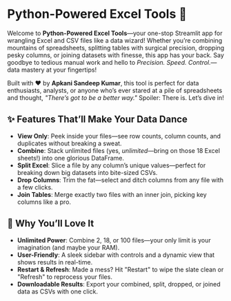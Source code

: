 # Python-Powered Excel Tools 🚀

Welcome to **Python-Powered Excel Tools**—your one-stop Streamlit app for wrangling Excel and CSV files like a data wizard! Whether you’re combining mountains of spreadsheets, splitting tables with surgical precision, dropping pesky columns, or joining datasets with finesse, this app has your back. Say goodbye to tedious manual work and hello to *Precision. Speed. Control.*—data mastery at your fingertips!

Built with ❤️ by **Apkani Sandeep Kumar**, this tool is perfect for data enthusiasts, analysts, or anyone who’s ever stared at a pile of spreadsheets and thought, *"There’s got to be a better way."* Spoiler: There is. Let’s dive in!


## ✨ Features That’ll Make Your Data Dance

- **View Only**: Peek inside your files—see row counts, column counts, and duplicates without breaking a sweat.
- **Combine**: Stack unlimited files (yes, *unlimited*—bring on those 18 Excel sheets!) into one glorious DataFrame.
- **Split Excel**: Slice a file by any column’s unique values—perfect for breaking down big datasets into bite-sized CSVs.
- **Drop Columns**: Trim the fat—select and ditch columns from any file with a few clicks.
- **Join Tables**: Merge exactly two files with an inner join, picking key columns like a pro.

## 🎉 Why You’ll Love It

- **Unlimited Power**: Combine 2, 18, or 100 files—your only limit is your imagination (and maybe your RAM).
- **User-Friendly**: A sleek sidebar with controls and a dynamic view that shows results in real-time.
- **Restart & Refresh**: Made a mess? Hit "Restart" to wipe the slate clean or "Refresh" to reprocess your files.
- **Downloadable Results**: Export your combined, split, dropped, or joined data as CSVs with one click.
